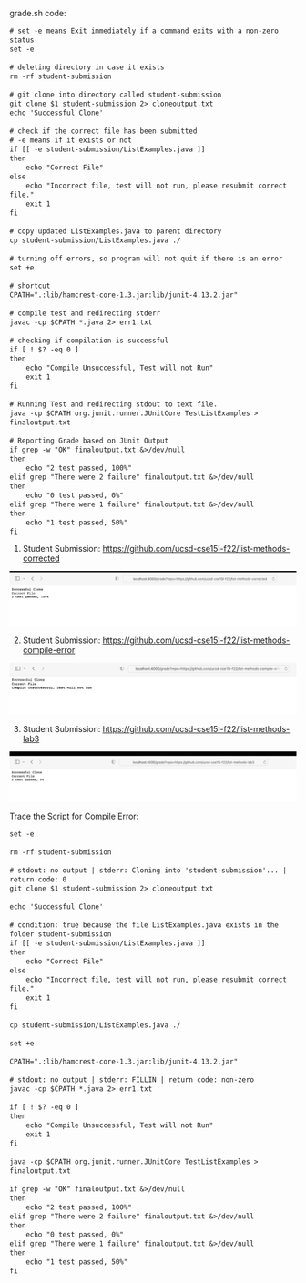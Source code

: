 grade.sh code: 

```
# set -e means Exit immediately if a command exits with a non-zero status 
set -e

# deleting directory in case it exists
rm -rf student-submission

# git clone into directory called student-submission 
git clone $1 student-submission 2> cloneoutput.txt
echo 'Successful Clone'

# check if the correct file has been submitted 
# -e means if it exists or not 
if [[ -e student-submission/ListExamples.java ]]
then
    echo "Correct File"
else 
    echo "Incorrect file, test will not run, please resubmit correct file."
    exit 1
fi 

# copy updated ListExamples.java to parent directory 
cp student-submission/ListExamples.java ./ 

# turning off errors, so program will not quit if there is an error
set +e 

# shortcut
CPATH=".:lib/hamcrest-core-1.3.jar:lib/junit-4.13.2.jar" 

# compile test and redirecting stderr 
javac -cp $CPATH *.java 2> err1.txt  

# checking if compilation is successful 
if [ ! $? -eq 0 ]
then
    echo "Compile Unsuccessful, Test will not Run"
    exit 1
fi 

# Running Test and redirecting stdout to text file. 
java -cp $CPATH org.junit.runner.JUnitCore TestListExamples > finaloutput.txt 

# Reporting Grade based on JUnit Output 
if grep -w "OK" finaloutput.txt &>/dev/null
then
    echo "2 test passed, 100%"
elif grep "There were 2 failure" finaloutput.txt &>/dev/null
then
    echo "0 test passed, 0%"
elif grep "There were 1 failure" finaloutput.txt &>/dev/null 
then
    echo "1 test passed, 50%" 
fi
``` 

1. Student Submission: https://github.com/ucsd-cse15l-f22/list-methods-corrected 

![image1](images/week-9-lab-report-image1.png)

2. Student Submission: https://github.com/ucsd-cse15l-f22/list-methods-compile-error 

![image2](images/week-9-lab-report-image2.png)

3. Student Submission: https://github.com/ucsd-cse15l-f22/list-methods-lab3

![images3](images/week-9-lab-report-image3.png)

Trace the Script for Compile Error:

```
set -e

rm -rf student-submission

# stdout: no output | stderr: Cloning into 'student-submission'... | return code: 0 
git clone $1 student-submission 2> cloneoutput.txt

echo 'Successful Clone'

# condition: true because the file ListExamples.java exists in the folder student-submission
if [[ -e student-submission/ListExamples.java ]]
then
    echo "Correct File"
else 
    echo "Incorrect file, test will not run, please resubmit correct file."
    exit 1
fi 

cp student-submission/ListExamples.java ./ 

set +e 

CPATH=".:lib/hamcrest-core-1.3.jar:lib/junit-4.13.2.jar" 

# stdout: no output | stderr: FILLIN | return code: non-zero 
javac -cp $CPATH *.java 2> err1.txt  

if [ ! $? -eq 0 ]
then
    echo "Compile Unsuccessful, Test will not Run"
    exit 1
fi 

java -cp $CPATH org.junit.runner.JUnitCore TestListExamples > finaloutput.txt 

if grep -w "OK" finaloutput.txt &>/dev/null
then
    echo "2 test passed, 100%"
elif grep "There were 2 failure" finaloutput.txt &>/dev/null
then
    echo "0 test passed, 0%"
elif grep "There were 1 failure" finaloutput.txt &>/dev/null 
then
    echo "1 test passed, 50%" 
fi
``` 
